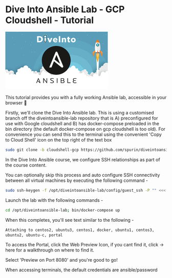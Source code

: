 # Dive Into Ansible Lab - GCP Cloudshell - Tutorial

![DiveInto](https://raw.githubusercontent.com/spurin/diveintoansible-lab-gcp-cloudshell/main/Dive-Into-Ansible.png)

This tutorial provides you with a fully working Ansible lab, accessible in your browser 🚀

Firstly, we'll clone the Dive Into Ansible lab.  This is using a customised branch off the diveintoansible-lab repository that is A) preconfigured for use with Google cloudshell and B) has docker-compose preloaded in the bin directory (the default docker-compose on gcp cloudshell is too old).  For convenience you can send this to the terminal using the convenient 'Copy to Cloud Shell' icon on the top right of the text box

```bash
sudo git clone -b cloudshell-gcp https://github.com/spurin/diveintoansible-lab.git /opt/diveintoansible-lab
```

In the Dive Into Ansible course, we configure SSH relationships as part of the course content.  

You can optionally skip this process and auto configure SSH connectivity between all virtual machines by executing the following command - 

```bash
sudo ssh-keygen -f /opt/diveintoansible-lab/config/guest_ssh -P "" <<< y; sudo cp -rf /opt/diveintoansible-lab/config/guest_ssh /opt/diveintoansible-lab/config/root_ssh; sudo cp -rf /opt/diveintoansible-lab/config/guest_ssh.pub /opt/diveintoansible-lab/config/root_ssh.pub 
```

Launch the lab with the following commands -

```bash
cd /opt/diveintoansible-lab; bin/docker-compose up
```

When this completes, you'll see text similar to the following -

```terminal
Attaching to centos2, ubuntu3, centos1, docker, ubuntu1, centos3, ubuntu2, ubuntu-c, portal
```

To access the Portal, click the Web Preview Icon, if you cant find it, click -> <walkthrough-web-preview-icon>here</walkthrough-web-preview-icon> for a walkthrough on where to find it.  

Select 'Preview on Port 8080' and you're good to go!  

When accessing terminals, the default credentials are ansible/password
